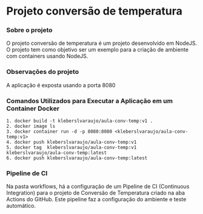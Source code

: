 # Projeto conversão de temperatura

### Sobre o projeto
O projeto conversão de temperatura é um projeto desenvolvido em NodeJS. O projeto tem como objetivo ser um exemplo para a criação de ambiente com containers usando NodeJS.

### Observações do projeto
A aplicação é exposta usando a porta 8080

### Comandos Utilizados para Executar a Aplicação em um Container Docker
    1. docker build -t kleberslvaraujo/aula-conv-temp:v1 . 
    2. docker image ls
    3. docker container run -d -p 8080:8080 <kleberslvaraujo/aula-conv-temp:v1>
    4. docker push kleberslvaraujo/aula-conv-temp:v1
    5. docker tag  kleberslvaraujo/aula-conv-temp:v1  kleberslvaraujo/aula-conv-temp:latest
    6. docker push kleberslvaraujo/aula-conv-temp:latest

### Pipeline de CI
Na pasta workflows, há a configuração de um Pipeline de CI (Continuous Integration) para o projeto de Conversão de Temperatura criado na aba Actions do GitHub.
Este pipeline faz a configuração do ambiente e teste automático.
